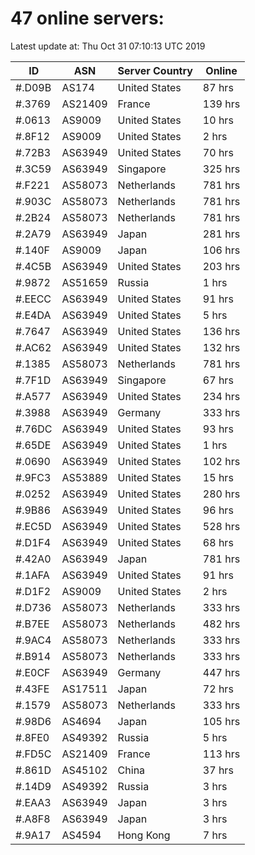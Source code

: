 # 47 online servers:

Latest update at: Thu Oct 31 07:10:13 UTC 2019

| ID | ASN | Server Country | Online |
| -- | --- | -------------- | ------ |
| #.D09B | AS174 | United States | 87 hrs |
| #.3769 | AS21409 | France | 139 hrs |
| #.0613 | AS9009 | United States | 10 hrs |
| #.8F12 | AS9009 | United States | 2 hrs |
| #.72B3 | AS63949 | United States | 70 hrs |
| #.3C59 | AS63949 | Singapore | 325 hrs |
| #.F221 | AS58073 | Netherlands | 781 hrs |
| #.903C | AS58073 | Netherlands | 781 hrs |
| #.2B24 | AS58073 | Netherlands | 781 hrs |
| #.2A79 | AS63949 | Japan | 281 hrs |
| #.140F | AS9009 | Japan | 106 hrs |
| #.4C5B | AS63949 | United States | 203 hrs |
| #.9872 | AS51659 | Russia | 1 hrs |
| #.EECC | AS63949 | United States | 91 hrs |
| #.E4DA | AS63949 | United States | 5 hrs |
| #.7647 | AS63949 | United States | 136 hrs |
| #.AC62 | AS63949 | United States | 132 hrs |
| #.1385 | AS58073 | Netherlands | 781 hrs |
| #.7F1D | AS63949 | Singapore | 67 hrs |
| #.A577 | AS63949 | United States | 234 hrs |
| #.3988 | AS63949 | Germany | 333 hrs |
| #.76DC | AS63949 | United States | 93 hrs |
| #.65DE | AS63949 | United States | 1 hrs |
| #.0690 | AS63949 | United States | 102 hrs |
| #.9FC3 | AS53889 | United States | 15 hrs |
| #.0252 | AS63949 | United States | 280 hrs |
| #.9B86 | AS63949 | United States | 96 hrs |
| #.EC5D | AS63949 | United States | 528 hrs |
| #.D1F4 | AS63949 | United States | 68 hrs |
| #.42A0 | AS63949 | Japan | 781 hrs |
| #.1AFA | AS63949 | United States | 91 hrs |
| #.D1F2 | AS9009 | United States | 2 hrs |
| #.D736 | AS58073 | Netherlands | 333 hrs |
| #.B7EE | AS58073 | Netherlands | 482 hrs |
| #.9AC4 | AS58073 | Netherlands | 333 hrs |
| #.B914 | AS58073 | Netherlands | 333 hrs |
| #.E0CF | AS63949 | Germany | 447 hrs |
| #.43FE | AS17511 | Japan | 72 hrs |
| #.1579 | AS58073 | Netherlands | 333 hrs |
| #.98D6 | AS4694 | Japan | 105 hrs |
| #.8FE0 | AS49392 | Russia | 5 hrs |
| #.FD5C | AS21409 | France | 113 hrs |
| #.861D | AS45102 | China | 37 hrs |
| #.14D9 | AS49392 | Russia | 3 hrs |
| #.EAA3 | AS63949 | Japan | 3 hrs |
| #.A8F8 | AS63949 | Japan | 3 hrs |
| #.9A17 | AS4594 | Hong Kong | 7 hrs |

